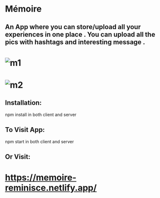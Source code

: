 # Mémoire

## An App where you can store/upload all your experiences in one place . You can upload all the pics with hashtags and interesting message .

# ![m1](https://user-images.githubusercontent.com/88880316/151367542-b1280d66-4719-4536-af08-73ceeb8028d3.png)



# ![m2](https://user-images.githubusercontent.com/88880316/151367533-eacb4774-919b-4cda-bccc-2bf22372bb9f.png)




## Installation:
npm install in both client and server

## To Visit App:
npm start in both client and server

## Or Visit:
# https://memoire-reminisce.netlify.app/



